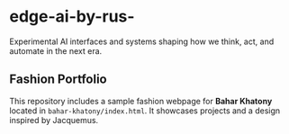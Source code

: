 # edge-ai-by-rus-
Experimental AI interfaces and systems shaping how we think, act, and automate in the next era.

## Fashion Portfolio

This repository includes a sample fashion webpage for **Bahar Khatony** located in `bahar-khatony/index.html`. It showcases projects and a design inspired by Jacquemus.
